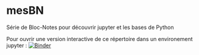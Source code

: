 # mesBN
Série de Bloc-Notes pour découvrir jupyter et les bases de Python

Pour ouvrir une version interactive de ce répertoire dans un environement jupyter : [![Binder](https://mybinder.org/badge.svg)](https://mybinder.org/v2/gh/ericECmorlaix/mesBN/master)

